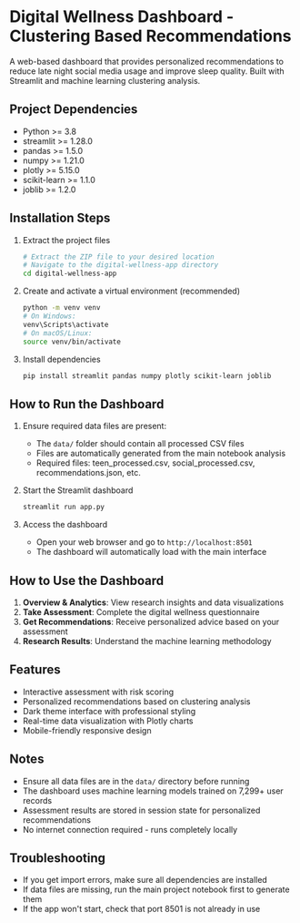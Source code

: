 # Digital Wellness Dashboard - Clustering Based Recommendations

A web-based dashboard that provides personalized recommendations to reduce late night social media usage and improve sleep quality. Built with Streamlit and machine learning clustering analysis.

## Project Dependencies

- Python >= 3.8
- streamlit >= 1.28.0
- pandas >= 1.5.0
- numpy >= 1.21.0
- plotly >= 5.15.0
- scikit-learn >= 1.1.0
- joblib >= 1.2.0

## Installation Steps

1. Extract the project files
   ```bash
   # Extract the ZIP file to your desired location
   # Navigate to the digital-wellness-app directory
   cd digital-wellness-app
   ```

2. Create and activate a virtual environment (recommended)
   ```bash
   python -m venv venv
   # On Windows:
   venv\Scripts\activate
   # On macOS/Linux:
   source venv/bin/activate
   ```

3. Install dependencies
   ```bash
   pip install streamlit pandas numpy plotly scikit-learn joblib
   ```

## How to Run the Dashboard

1. Ensure required data files are present:
   - The `data/` folder should contain all processed CSV files
   - Files are automatically generated from the main notebook analysis
   - Required files: teen_processed.csv, social_processed.csv, recommendations.json, etc.

2. Start the Streamlit dashboard
   ```bash
   streamlit run app.py
   ```

3. Access the dashboard
   - Open your web browser and go to `http://localhost:8501`
   - The dashboard will automatically load with the main interface

## How to Use the Dashboard

1. **Overview & Analytics**: View research insights and data visualizations
2. **Take Assessment**: Complete the digital wellness questionnaire 
3. **Get Recommendations**: Receive personalized advice based on your assessment
4. **Research Results**: Understand the machine learning methodology

## Features

- Interactive assessment with risk scoring
- Personalized recommendations based on clustering analysis
- Dark theme interface with professional styling
- Real-time data visualization with Plotly charts
- Mobile-friendly responsive design

## Notes

- Ensure all data files are in the `data/` directory before running
- The dashboard uses machine learning models trained on 7,299+ user records
- Assessment results are stored in session state for personalized recommendations
- No internet connection required - runs completely locally

## Troubleshooting

- If you get import errors, make sure all dependencies are installed
- If data files are missing, run the main project notebook first to generate them
- If the app won't start, check that port 8501 is not already in use
